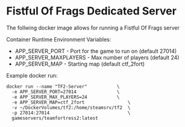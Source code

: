 # Fistful Of Frags Dedicated Server

The follwing docker image allows for running a Fistful Of Frags server

Container Runtime Environment Variables:

* APP_SERVER_PORT 		- Port for the game to run on (default 27014)
* APP_SERVER_MAXPLAYERS 	- Max number of players (default 24)
* APP_SERVER_MAP 		- Starting map (default ctf_2fort)

Example docker run:
```
docker run --name "TF2-Server"		     \
  -e APP_SERVER_PORT=27014      	     \
  -e APP_SERVER_MAX_PLAYERS=24		     \
  -e APP_SERVER_MAP=ctf_2fort                \
  -v ~/DockerVolumes/tf2:/home/steamsrv/tf2  \
  -p 27014:27014                             \
  gameservers/teamfortress2:latest
```

